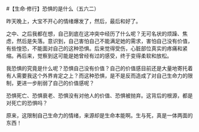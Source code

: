 #【生命⋅修行】恐惧的是什么（五六二）

昨天晚上，大宝不开心的情绪爆发了，然后，最后和好了。

之中、之后我都在想，自己到底在这冲突中经历了什么呢？无可名状的烦躁、焦虑，然后是失落。意识到，自己害怕自己不能满足她的需求，害怕自己没有价值，有些惶恐，不能面对自己的这种恐惧。后来觉得受伤，心脏部位真实的疼痛和紧缩。再后来，觉察到这可能是她曾经有过的感受，终于变得柔软和放松。

我恐惧的究竟是什么呢？恐惧自己没有价值？自己的价值感目前还是大量地寄托着有人需要我这个外界肯定之上？而这种恐惧，是不是反而造成了对自己生命力的限制，更进一步削弱了自己的价值感呢？

恐惧死亡、恐惧衰老、恐惧没有对他人的价值、恐惧被抛弃。这背后的根源，都是对死亡的恐惧吗？

原来，这限制自己生命力的情绪，来源却是生命本能啊。生与死，真是一体两面的东西！